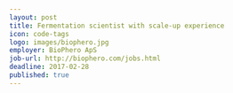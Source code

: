 ```yaml
---
layout: post
title: Fermentation scientist with scale-up experience
icon: code-tags
logo: images/biophero.jpg
employer: BioPhero ApS
job-url: http://biophero.com/jobs.html
deadline: 2017-02-28
published: true	
---
```

